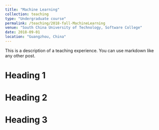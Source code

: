 ```yaml
---
title: "Machine Learning"
collection: teaching
type: "Undergraduate course"
permalink: /teaching/2018-fall-MachineLearning
venue: "South China University of Technology, Software College"
date: 2018-09-01
location: "Guangzhou, China"
---
```


This is a description of a teaching experience. You can use markdown like any other post.

Heading 1
======

Heading 2
======

Heading 3
======